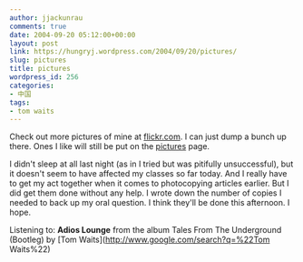 ```yaml
---
author: jjackunrau
comments: true
date: 2004-09-20 05:12:00+00:00
layout: post
link: https://hungryj.wordpress.com/2004/09/20/pictures/
slug: pictures
title: pictures
wordpress_id: 256
categories:
- 中国
tags:
- tom waits
---
```


Check out more pictures of mine at [flickr.com](http://flickr.com/photos/hungry_j/).  I can just dump a bunch up there.  Ones I like will still be put on the [pictures](http://www.djs5.com/hjp/pictures.html) page.  
  
I didn't sleep at all last night (as in I tried but was pitifully unsuccessful), but it doesn't seem to have affected my classes so far today.  And I really have to get my act together when it comes to photocopying articles earlier.  But I did get them done without any help.  I wrote down the number of copies I needed to back up my oral question.  I think they'll be done this afternoon.  I hope.  
  
  
Listening to: **Adios Lounge** from the album Tales From The Underground (Bootleg) by [Tom Waits](http://www.google.com/search?q=%22Tom Waits%22)
